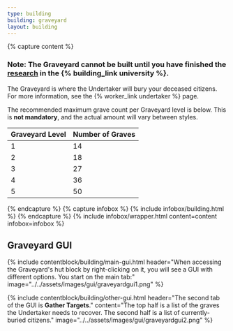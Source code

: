 ```yaml
---
type: building
building: graveyard
layout: building
---
```

{% capture content %}
### Note: The Graveyard cannot be built until you have finished the [research](../../source/systems/research) in the {% building_link university %}.

The Graveyard is where the Undertaker will bury your deceased citizens.
For more information, see the {% worker_link undertaker %} page.

The recommended maximum grave count per Graveyard level is below. This is **not mandatory**, and the actual amount will vary between styles.

| Graveyard Level | Number of Graves |
| --------------- | ---------------- |
| 1               | 14               |
| 2               | 18               |
| 3               | 27               |
| 4               | 36               |
| 5               | 50               |
{% endcapture %}
{% capture infobox %}
{% include infobox/building.html %}
{% endcapture %}
{% include infobox/wrapper.html content=content infobox=infobox %}

## Graveyard GUI

{% include contentblock/building/main-gui.html header="When accessing the Graveyard's hut block by right-clicking on it, you will see a GUI with different options. You start on the main tab:" image="../../assets/images/gui/graveyardgui1.png" %}

{% include contentblock/building/other-gui.html header="The second tab of the GUI is <strong>Gather Targets</strong>." content="The top half is a list of the graves the Undertaker needs to recover. The second half is a list of currently-buried citizens." image="../../assets/images/gui/graveyardgui2.png" %}